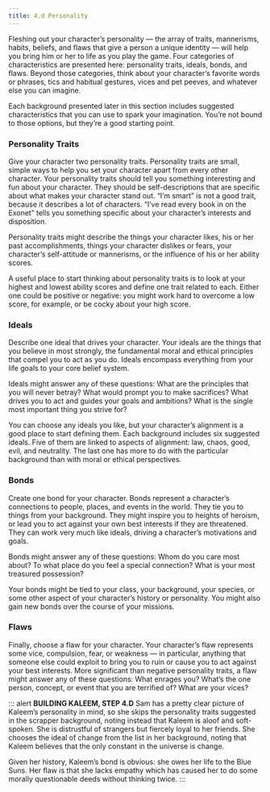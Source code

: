 ```yaml
---
title: 4.d Personality
---
```

Fleshing out your character’s personality — the array of traits, mannerisms, habits, beliefs, and flaws that give a person
a unique identity — will help you bring him or her to life as you play the game. Four categories of characteristics are
presented here: personality traits, ideals, bonds, and flaws. Beyond those categories, think about your character’s
favorite words or phrases, tics and habitual gestures, vices and pet peeves, and whatever else you can imagine.

Each background presented later in this section includes suggested characteristics that you can use to spark your
imagination. You’re not bound to those options, but they’re a good starting point.

### Personality Traits
Give your character two personality traits. Personality traits are small, simple ways to help you set your character apart
from every other character. Your personality traits should tell you something interesting and fun about your character.
They should be self-descriptions that are specific about what makes your character stand out.
“I’m smart” is not a good trait, because it describes a lot of characters. “I’ve read every book in on the Exonet” tells
you something specific about your character’s interests and disposition.

Personality traits might describe the things your character likes, his or her past accomplishments, things your character
dislikes or fears, your character’s self-attitude or mannerisms, or the influence of his or her ability scores.

A useful place to start thinking about personality traits is to look at your highest and lowest ability scores and define
one trait related to each. Either one could be positive or negative: you might work hard to overcome a low score, for example,
or be cocky about your high score.

### Ideals
Describe one ideal that drives your character. Your ideals are the things that you believe in most strongly, the fundamental
moral and ethical principles that compel you to act as you do. Ideals encompass everything from your life goals to your core belief system.

Ideals might answer any of these questions: What are the principles that you will never betray? What would prompt you to
make sacrifices? What drives you to act and guides your goals and ambitions? What is the single most important thing you strive for?

You can choose any ideals you like, but your character’s alignment is a good place to start defining them. Each background
includes six suggested ideals. Five of them are linked to aspects of alignment: law, chaos, good, evil, and neutrality.
The last one has more to do with the particular background than with moral or ethical perspectives.

### Bonds
Create one bond for your character. Bonds represent a character’s connections to people, places, and events in the world.
They tie you to things from your background. They might inspire you to heights of heroism, or lead you to act against
your own best interests if they are threatened. They can work very much like ideals, driving a character’s motivations
and goals.

Bonds might answer any of these questions: Whom do you care most about? To what place do you feel a special connection?
What is your most treasured possession?

Your bonds might be tied to your class, your background, your species, or some other aspect of your character’s history or
personality. You might also gain new bonds over the course of your missions.

### Flaws
Finally, choose a flaw for your character. Your character’s flaw represents some vice, compulsion, fear, or weakness —
in particular, anything that someone else could exploit to bring you to ruin or cause you to act against your best interests.
More significant than negative personality traits, a flaw might answer any of these questions: What enrages you?
What’s the one person, concept, or event that you are terrified of? What are your vices?

::: alert
__BUILDING KALEEM, STEP 4.D__
Sam has a pretty clear picture of Kaleem’s personality in mind, so she skips the personality traits suggested in the scrapper
background, noting instead that Kaleem is aloof and soft-spoken. She is distrustful of strangers but fiercely loyal to her friends.
She chooses the ideal of change from the list in her background, noting that Kaleem believes that the only constant in the universe
is change.

Given her history, Kaleem’s bond is obvious: she owes her life to the Blue Suns. Her flaw is that she lacks empathy which
has caused her to do some morally questionable deeds without thinking twice.
:::

<me-source-reference pages="8-9, 34-35" source="basic"></me-source-reference>
